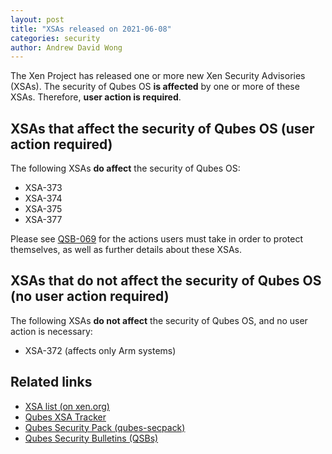 ```yaml
---
layout: post
title: "XSAs released on 2021-06-08"
categories: security
author: Andrew David Wong
---
```


The Xen Project has released one or more new Xen Security Advisories (XSAs).
The security of Qubes OS **is affected** by one or more of these XSAs.
Therefore, **user action is required**.


XSAs that affect the security of Qubes OS (user action required)
----------------------------------------------------------------

The following XSAs **do affect** the security of Qubes OS:

 - XSA-373
 - XSA-374
 - XSA-375
 - XSA-377

Please see [QSB-069](/news/2021/06/08/qsb-069/) for the actions users must take in order to protect themselves, as well as further details about these XSAs.


XSAs that do not affect the security of Qubes OS (no user action required)
--------------------------------------------------------------------------

The following XSAs **do not affect** the security of Qubes OS, and no user action is necessary:

 - XSA-372 (affects only Arm systems)


Related links
-------------

 - [XSA list (on xen.org)](https://xenbits.xen.org/xsa/)
 - [Qubes XSA Tracker](/security/xsa/)
 - [Qubes Security Pack (qubes-secpack)](/security/pack/)
 - [Qubes Security Bulletins (QSBs)](/security/bulletins/)

